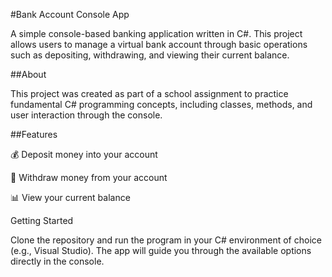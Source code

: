 #Bank Account Console App

A simple console-based banking application written in C#. This project allows users to manage a virtual bank account through basic operations such as depositing, withdrawing, and viewing their current balance.

##About

This project was created as part of a school assignment to practice fundamental C# programming concepts, including classes, methods, and user interaction through the console.

##Features

💰 Deposit money into your account

💸 Withdraw money from your account

📊 View your current balance

Getting Started

Clone the repository and run the program in your C# environment of choice (e.g., Visual Studio). The app will guide you through the available options directly in the console.

